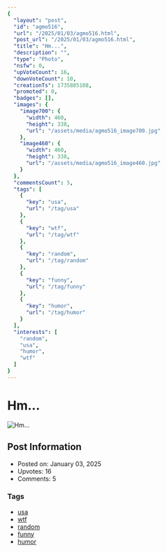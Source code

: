 ```yaml
---
{
  "layout": "post",
  "id": "agmo516",
  "url": "/2025/01/03/agmo516.html",
  "post_url": "/2025/01/03/agmo516.html",
  "title": "Hm...",
  "description": "",
  "type": "Photo",
  "nsfw": 0,
  "upVoteCount": 16,
  "downVoteCount": 10,
  "creationTs": 1735885108,
  "promoted": 0,
  "badges": [],
  "images": {
    "image700": {
      "width": 460,
      "height": 338,
      "url": "/assets/media/agmo516_image700.jpg"
    },
    "image460": {
      "width": 460,
      "height": 338,
      "url": "/assets/media/agmo516_image460.jpg"
    }
  },
  "commentsCount": 5,
  "tags": [
    {
      "key": "usa",
      "url": "/tag/usa"
    },
    {
      "key": "wtf",
      "url": "/tag/wtf"
    },
    {
      "key": "random",
      "url": "/tag/random"
    },
    {
      "key": "funny",
      "url": "/tag/funny"
    },
    {
      "key": "humor",
      "url": "/tag/humor"
    }
  ],
  "interests": [
    "random",
    "usa",
    "humor",
    "wtf"
  ]
}
---
```


# Hm...

![Hm...](/assets/media/agmo516_image700.jpg)

## Post Information

- Posted on: January 03, 2025
- Upvotes: 16
- Comments: 5

### Tags

- [usa](/tag/usa)
- [wtf](/tag/wtf)
- [random](/tag/random)
- [funny](/tag/funny)
- [humor](/tag/humor)
